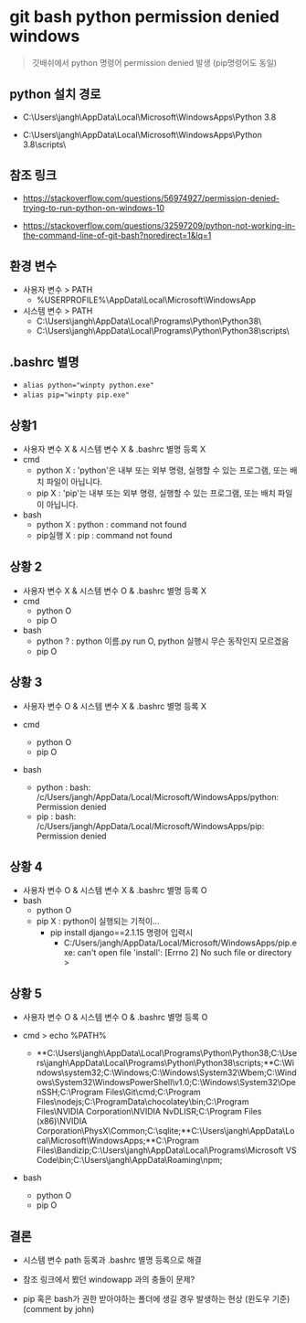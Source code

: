 # git bash python permission denied windows

>  깃배쉬에서 python 명령어 permission denied 발생 (pip명령어도 동일)

## python 설치 경로 

- C:\Users\jangh\AppData\Local\Microsoft\WindowsApps\Python 3.8

- C:\Users\jangh\AppData\Local\Microsoft\WindowsApps\Python 3.8\scripts\

## 참조 링크

- https://stackoverflow.com/questions/56974927/permission-denied-trying-to-run-python-on-windows-10

- https://stackoverflow.com/questions/32597209/python-not-working-in-the-command-line-of-git-bash?noredirect=1&lq=1

## 환경 변수

- 사용자 변수 > PATH
  - %USERPROFILE%\AppData\Local\Microsoft\WindowsApp
- 시스템 변수 > PATH
  - C:\Users\jangh\AppData\Local\Programs\Python\Python38\
  - C:\Users\jangh\AppData\Local\Programs\Python\Python38\scripts\

## .bashrc 별명

- `alias python="winpty python.exe"`
- `alias pip="winpty pip.exe"`

## 상황1

- 사용자 변수 X & 시스템 변수 X & .bashrc 별명 등록 X
- cmd
  - python X : 'python'은 내부 또는 외부 명령, 실행할 수 있는 프로그램, 또는
    배치 파일이 아닙니다.
  - pip X : 'pip'는 내부 또는 외부 명령, 실행할 수 있는 프로그램, 또는
    배치 파일이 아닙니다.
- bash
  - python X : python : command not found
  - pip실행 X : pip : command not found

## 상황 2

- 사용자 변수 X & 시스템 변수 O & .bashrc 별명 등록 X
- cmd
  - python O
  - pip O
- bash
  - python ? : python 이름.py run O, python 실행시 무슨 동작인지 모르겠음
  - pip O

## 상황 3

-  사용자 변수 O & 시스템 변수 X & .bashrc 별명 등록 X

- cmd
  - python O
  - pip O
- bash
  - python : bash: /c/Users/jangh/AppData/Local/Microsoft/WindowsApps/python: Permission denied
  - pip : bash: /c/Users/jangh/AppData/Local/Microsoft/WindowsApps/pip: Permission denied

## 상황 4

- 사용자 변수 O & 시스템 변수 X & .bashrc 별명 등록 O
- bash
  - python O
  - pip X : python이 실행되는 기적이...
    - pip install django==2.1.15 명령어 입력시
      - C:/Users/jangh/AppData/Local/Microsoft/WindowsApps/pip.exe: can't open file 'install': [Errno 2] No such file or directory > 

## 상황 5

- 사용자 변수 O & 시스템 변수 O & .bashrc 별명 등록 O
- cmd > echo %PATH%
  - **C:\Users\jangh\AppData\Local\Programs\Python\Python38\;C:\Users\jangh\AppData\Local\Programs\Python\Python38\scripts\;**C:\Windows\system32;C:\Windows;C:\Windows\System32\Wbem;C:\Windows\System32\WindowsPowerShell\v1.0\;C:\Windows\System32\OpenSSH\;C:\Program Files\Git\cmd;C:\Program Files\nodejs\;C:\ProgramData\chocolatey\bin;C:\Program Files\NVIDIA Corporation\NVIDIA NvDLISR;C:\Program Files (x86)\NVIDIA Corporation\PhysX\Common;C:\sqlite;**C:\Users\jangh\AppData\Local\Microsoft\WindowsApps;**C:\Program Files\Bandizip\;C:\Users\jangh\AppData\Local\Programs\Microsoft VS Code\bin;C:\Users\jangh\AppData\Roaming\npm;

- bash
  - python O
  - pip O

## 결론

- 시스템 변수 path 등록과 .bashrc 별명 등록으로 해결
- 참조 링크에서 봤던 windowapp 과의 충돌이 문제?

- pip 혹은 bash가 권한 받아야하는 폴더에 생길 경우 발생하는 현상 (윈도우 기준) (comment by john)